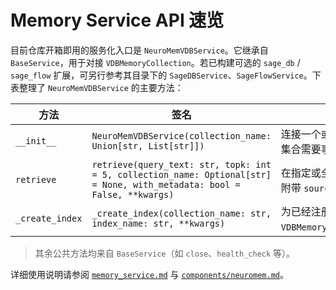 # Memory Service API 速览

目前仓库开箱即用的服务化入口是 `NeuroMemVDBService`。它继承自 `BaseService`，用于对接 `VDBMemoryCollection`。若已构建可选的 `sage_db` / `sage_flow` 扩展，可另行参考其目录下的 `SageDBService`、`SageFlowService`。下表整理了 `NeuroMemVDBService` 的主要方法：

| 方法 | 签名 | 说明 |
| --- | --- | --- |
| `__init__` | `NeuroMemVDBService(collection_name: Union[str, List[str]])` | 连接一个或多个已存在的 VDB 集合；集合需要事先创建索引。 |
| `retrieve` | `retrieve(query_text: str, topk: int = 5, collection_name: Optional[str] = None, with_metadata: bool = False, **kwargs)` | 在指定或全部集合上执行检索，结果中附带 `source_collection` 字段。 |
| `_create_index` | `_create_index(collection_name: str, index_name: str, **kwargs)` | 为已经注册的集合创建索引，内部使用 `VDBMemoryCollection.create_index`。 |

> 其余公共方法均来自 `BaseService`（如 `close`、`health_check` 等）。

详细使用说明请参阅 [`memory_service.md`](./memory_service.md) 与 [`components/neuromem.md`](../../components/neuromem.md)。